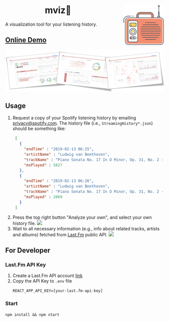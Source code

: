 <div style="width:100%;">
    <img align="right" src="demo/logo.svg" style="height:128px;margin-left: 40px" />
    <div id="introduction" style="margin-right: 0px">
    	<h1 align="center">mviz🎵</h1>
        <p>
	    A visualization tool for your listening history.
        </p>
    </div>
</div>

## [Online Demo](https://PTYin.github.io/mviz)

![](demo/views.png)

## Usage

1. Request a copy of your Spotify listening history by emailing [privacy@spotify.com](mailto://privacy@spotify.com).
   The history file (i.e., `StreamingHistory*.json`) should be something like:
   ```json
    [
      {
        "endTime" : "2019-02-13 06:25",
        "artistName" : "Ludwig van Beethoven",
        "trackName" : "Piano Sonata No. 17 In D Minor, Op. 31, No. 2 -\"The Tempest\": 3. Allegretto - Live",
        "msPlayed" : 5827
      },
      {
        "endTime" : "2019-02-13 06:26",
        "artistName" : "Ludwig van Beethoven",
        "trackName" : "Piano Sonata No. 17 In D Minor, Op. 31, No. 2 -\"The Tempest\": 3. Allegretto - Live",
        "msPlayed" : 2069
      }
    ]
    ```
2. Press the top right button "Analyze your own", and select your own history file. ![](demo/selector.png)
3. Wait to all necessary information (e.g., info about related tracks, artists and albums) fetched from [Last.Fm](https://www.last.fm) public API. ![](demo/loading.png)


## For Developer

### Last.Fm API Key

1. Create a Last.Fm API account [link](https://www.last.fm/api/account/create)
2. Copy the API Key to `.env` file
   ```text
   REACT_APP_API_KEY=[your-last.fm-api-key]
   ```

### Start

```shell
npm install && npm start
```

